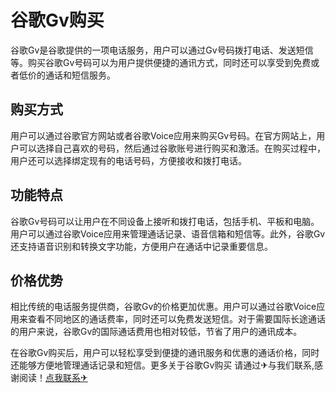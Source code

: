 # 谷歌Gv购买

谷歌Gv是谷歌提供的一项电话服务，用户可以通过Gv号码拨打电话、发送短信等。购买谷歌Gv号码可以为用户提供便捷的通讯方式，同时还可以享受到免费或者低价的通话和短信服务。

## 购买方式
用户可以通过谷歌官方网站或者谷歌Voice应用来购买Gv号码。在官方网站上，用户可以选择自己喜欢的号码，然后通过谷歌账号进行购买和激活。在购买过程中，用户还可以选择绑定现有的电话号码，方便接收和拨打电话。

## 功能特点
谷歌Gv号码可以让用户在不同设备上接听和拨打电话，包括手机、平板和电脑。用户可以通过谷歌Voice应用来管理通话记录、语音信箱和短信等。此外，谷歌Gv还支持语音识别和转换文字功能，方便用户在通话中记录重要信息。

## 价格优势
相比传统的电话服务提供商，谷歌Gv的价格更加优惠。用户可以通过谷歌Voice应用来查看不同地区的通话费率，同时还可以免费发送短信。对于需要国际长途通话的用户来说，谷歌Gv的国际通话费用也相对较低，节省了用户的通讯成本。

在谷歌Gv购买后，用户可以轻松享受到便捷的通讯服务和优惠的通话价格，同时还能够方便地管理通话记录和短信。更多关于谷歌Gv购买 请通过✈与我们联系,感谢阅读！[点我联系✈](https://doc.G208.com)